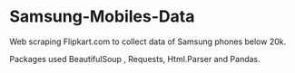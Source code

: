 # Samsung-Mobiles-Data
Web scraping Flipkart.com to collect data of Samsung phones below 20k.

Packages used BeautifulSoup , Requests, Html.Parser and Pandas. 
